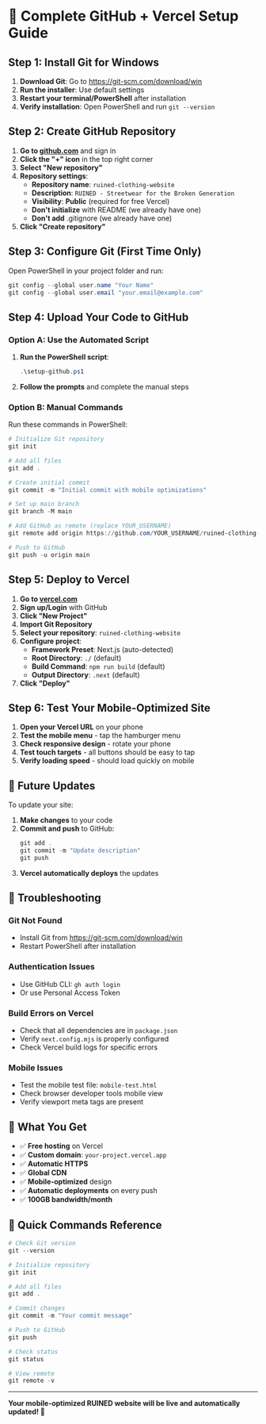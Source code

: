 # 🚀 Complete GitHub + Vercel Setup Guide

## **Step 1: Install Git for Windows**

1. **Download Git**: Go to https://git-scm.com/download/win
2. **Run the installer**: Use default settings
3. **Restart your terminal/PowerShell** after installation
4. **Verify installation**: Open PowerShell and run `git --version`

## **Step 2: Create GitHub Repository**

1. **Go to [github.com](https://github.com)** and sign in
2. **Click the "+" icon** in the top right corner
3. **Select "New repository"**
4. **Repository settings**:
   - **Repository name**: `ruined-clothing-website`
   - **Description**: `RUINED - Streetwear for the Broken Generation`
   - **Visibility**: **Public** (required for free Vercel)
   - **Don't initialize** with README (we already have one)
   - **Don't add** .gitignore (we already have one)
5. **Click "Create repository"**

## **Step 3: Configure Git (First Time Only)**

Open PowerShell in your project folder and run:

```powershell
git config --global user.name "Your Name"
git config --global user.email "your.email@example.com"
```

## **Step 4: Upload Your Code to GitHub**

### **Option A: Use the Automated Script**

1. **Run the PowerShell script**:
   ```powershell
   .\setup-github.ps1
   ```

2. **Follow the prompts** and complete the manual steps

### **Option B: Manual Commands**

Run these commands in PowerShell:

```powershell
# Initialize Git repository
git init

# Add all files
git add .

# Create initial commit
git commit -m "Initial commit with mobile optimizations"

# Set up main branch
git branch -M main

# Add GitHub as remote (replace YOUR_USERNAME)
git remote add origin https://github.com/YOUR_USERNAME/ruined-clothing-website.git

# Push to GitHub
git push -u origin main
```

## **Step 5: Deploy to Vercel**

1. **Go to [vercel.com](https://vercel.com)**
2. **Sign up/Login** with GitHub
3. **Click "New Project"**
4. **Import Git Repository**
5. **Select your repository**: `ruined-clothing-website`
6. **Configure project**:
   - **Framework Preset**: Next.js (auto-detected)
   - **Root Directory**: `./` (default)
   - **Build Command**: `npm run build` (default)
   - **Output Directory**: `.next` (default)
7. **Click "Deploy"**

## **Step 6: Test Your Mobile-Optimized Site**

1. **Open your Vercel URL** on your phone
2. **Test the mobile menu** - tap the hamburger menu
3. **Check responsive design** - rotate your phone
4. **Test touch targets** - all buttons should be easy to tap
5. **Verify loading speed** - should load quickly on mobile

## **🔄 Future Updates**

To update your site:

1. **Make changes** to your code
2. **Commit and push** to GitHub:
   ```powershell
   git add .
   git commit -m "Update description"
   git push
   ```
3. **Vercel automatically deploys** the updates

## **🔧 Troubleshooting**

### **Git Not Found**
- Install Git from https://git-scm.com/download/win
- Restart PowerShell after installation

### **Authentication Issues**
- Use GitHub CLI: `gh auth login`
- Or use Personal Access Token

### **Build Errors on Vercel**
- Check that all dependencies are in `package.json`
- Verify `next.config.mjs` is properly configured
- Check Vercel build logs for specific errors

### **Mobile Issues**
- Test the mobile test file: `mobile-test.html`
- Check browser developer tools mobile view
- Verify viewport meta tags are present

## **📱 What You Get**

- ✅ **Free hosting** on Vercel
- ✅ **Custom domain**: `your-project.vercel.app`
- ✅ **Automatic HTTPS**
- ✅ **Global CDN**
- ✅ **Mobile-optimized** design
- ✅ **Automatic deployments** on every push
- ✅ **100GB bandwidth/month**

## **🎯 Quick Commands Reference**

```powershell
# Check Git version
git --version

# Initialize repository
git init

# Add all files
git add .

# Commit changes
git commit -m "Your commit message"

# Push to GitHub
git push

# Check status
git status

# View remote
git remote -v
```

---

**Your mobile-optimized RUINED website will be live and automatically updated! 🎉** 